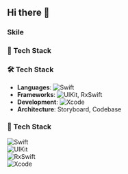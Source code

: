 ## Hi there 👋

### Skile
### 🚀 Tech Stack  

### 🛠 Tech Stack
- **Languages**: ![Swift](https://img.shields.io/badge/Swift-%23FA7343.svg?style=flat&logo=swift&logoColor=white)  
- **Frameworks**: ![UIKit](https://img.shields.io/badge/UIKit-%230078D6.svg?style=flat), RxSwift  
- **Development**: ![Xcode](https://img.shields.io/badge/Xcode-%231575F9.svg?style=flat&logo=xcode&logoColor=white)  
- **Architecture**: Storyboard, Codebase

### 🚀 Tech Stack  

![Swift](https://img.shields.io/badge/Swift-%23FA7343.svg?style=for-the-badge&logo=swift&logoColor=white)  
![UIKit](https://img.shields.io/badge/UIKit-%230078D6.svg?style=for-the-badge)  
![RxSwift](https://img.shields.io/badge/RxSwift-%23D222D2.svg?style=for-the-badge&logo=ReactiveX&logoColor=white)  
![Xcode](https://img.shields.io/badge/Xcode-%231575F9.svg?style=for-the-badge&logo=xcode&logoColor=white)  

